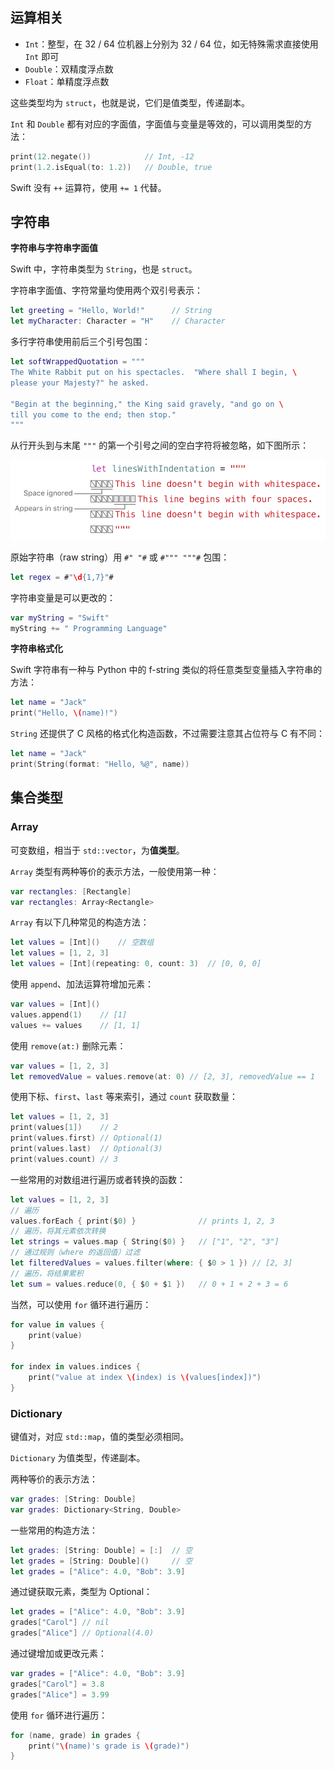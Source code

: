 ## 运算相关

- `Int`：整型，在 32 / 64 位机器上分别为 32 / 64 位，如无特殊需求直接使用 `Int` 即可
- `Double`：双精度浮点数
- `Float`：单精度浮点数

这些类型均为 `struct`，也就是说，它们是值类型，传递副本。

`Int` 和 `Double` 都有对应的字面值，字面值与变量是等效的，可以调用类型的方法：

```swift
print(12.negate())            // Int, -12
print(1.2.isEqual(to: 1.2))   // Double, true
```

Swift 没有 `++` 运算符，使用 `+= 1` 代替。

## 字符串

**字符串与字符串字面值**

Swift 中，字符串类型为 `String`，也是 `struct`。

字符串字面值、字符常量均使用两个双引号表示：

```swift
let greeting = "Hello, World!"      // String
let myCharacter: Character = "H"    // Character
```

多行字符串使用前后三个引号包围：

```swift
let softWrappedQuotation = """
The White Rabbit put on his spectacles.  "Where shall I begin, \
please your Majesty?" he asked.

"Begin at the beginning," the King said gravely, "and go on \
till you come to the end; then stop."
"""
```

从行开头到与末尾 `"""` 的第一个引号之间的空白字符将被忽略，如下图所示：

![](../../static/languages/swift/multiline-string.png)

原始字符串（raw string）用 `#" "#` 或 `#""" """#` 包围：

```swift
let regex = #"\d{1,7}"#
```

字符串变量是可以更改的：

```swift
var myString = "Swift"
myString += " Programming Language"
```

**字符串格式化**

Swift 字符串有一种与 Python 中的 f-string 类似的将任意类型变量插入字符串的方法：

```swift
let name = "Jack"
print("Hello, \(name)!")
```

`String` 还提供了 C 风格的格式化构造函数，不过需要注意其占位符与 C 有不同：

```swift
let name = "Jack"
print(String(format: "Hello, %@", name))
```

## 集合类型

### Array

可变数组，相当于 `std::vector`，为**值类型**。

`Array` 类型有两种等价的表示方法，一般使用第一种：

```swift
var rectangles: [Rectangle]
var rectangles: Array<Rectangle>
```

`Array` 有以下几种常见的构造方法：

```swift
let values = [Int]()    // 空数组
let values = [1, 2, 3]
let values = [Int](repeating: 0, count: 3)  // [0, 0, 0]
```

使用 `append`、加法运算符增加元素：

```swift
var values = [Int]()
values.append(1)    // [1]
values += values    // [1, 1]
```

使用 `remove(at:)` 删除元素：

```swift
var values = [1, 2, 3]
let removedValue = values.remove(at: 0) // [2, 3], removedValue == 1
```

使用下标、`first`、`last` 等来索引，通过 `count` 获取数量：

```swift
let values = [1, 2, 3]
print(values[1])    // 2
print(values.first) // Optional(1)
print(values.last)  // Optional(3)
print(values.count) // 3
```

一些常用的对数组进行遍历或者转换的函数：

```swift
let values = [1, 2, 3]
// 遍历
values.forEach { print($0) }              // prints 1, 2, 3
// 遍历，将其元素依次转换
let strings = values.map { String($0) }   // ["1", "2", "3"]
// 通过规则（where 的返回值）过滤
let filteredValues = values.filter(where: { $0 > 1 }) // [2, 3]
// 遍历，将结果累积
let sum = values.reduce(0, { $0 + $1 })   // 0 + 1 + 2 + 3 = 6
```

当然，可以使用 `for` 循环进行遍历：

```swift
for value in values {
    print(value)
}

for index in values.indices {
    print("value at index \(index) is \(values[index])")
}
```

### Dictionary

键值对，对应 `std::map`，值的类型必须相同。

`Dictionary` 为值类型，传递副本。

两种等价的表示方法：

```swift
var grades: [String: Double]
var grades: Dictionary<String, Double>
```

一些常用的构造方法：

```swift
let grades: [String: Double] = [:]  // 空
let grades = [String: Double]()     // 空
let grades = ["Alice": 4.0, "Bob": 3.9]
```

通过键获取元素，类型为 Optional：

```swift
let grades = ["Alice": 4.0, "Bob": 3.9]
grades["Carol"] // nil
grades["Alice"] // Optional(4.0)
```

通过键增加或更改元素：

```swift
var grades = ["Alice": 4.0, "Bob": 3.9]
grades["Carol"] = 3.8
grades["Alice"] = 3.99
```

使用 `for` 循环进行遍历：

```swift
for (name, grade) in grades {
    print("\(name)'s grade is \(grade)")
}
```